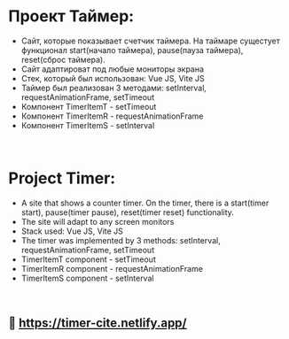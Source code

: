 # Проект Таймер:

* Сайт, которые показывает счетчик таймера. На таймаре сущестует функционал start(начало таймера), pause(пауза таймера), reset(сброс таймера). 
* Сайт адаптироват под любые мониторы экрана
* Стек, который был использован: Vue JS, Vite JS
* Таймер был реализован 3 методами: setInterval, requestAnimationFrame, setTimeout
* Компонент TimerItemT - setTimeout
* Компонент TimerItemR - requestAnimationFrame
* Компонент TimerItemS - setInterval

<br>

# Project Timer:

* A site that shows a counter timer. On the timer, there is a start(timer start), pause(timer pause), reset(timer reset) functionality.
* The site will adapt to any screen monitors
* Stack used: Vue JS, Vite JS
* The timer was implemented by 3 methods: setInterval, requestAnimationFrame, setTimeout
* TimerItemT component - setTimeout
* TimerItemR component - requestAnimationFrame
* TimerItemS component - setInterval

<br>

## 🔗 https://timer-cite.netlify.app/